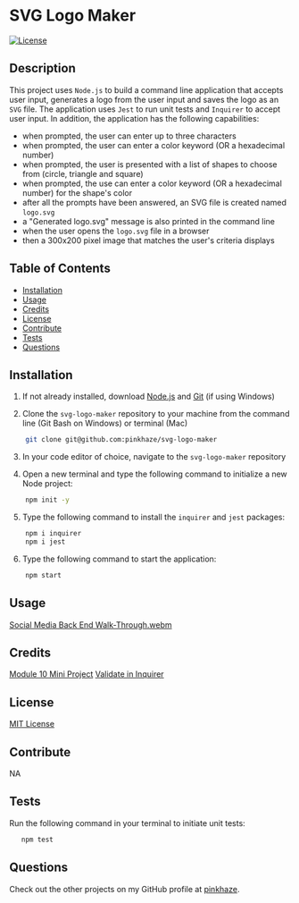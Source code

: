 # SVG Logo Maker

  [![License](https://img.shields.io/badge/License-MIT-orange.svg)](https://choosealicense.com/licenses/mit/)

  ## Description

  This project uses `Node.js` to build a command line application that accepts user input, generates a logo from the user input and saves the logo as an `SVG` file. The application uses `Jest` to run unit tests and `Inquirer` to accept user input. In addition, the application has the following capabilities:


 * when prompted, the user can enter up to three characters
 * when prompted, the user can enter a color keyword (OR a hexadecimal number)
 * when prompted, the user is presented with a list of shapes to choose from (circle, triangle and square)
 * when prompted, the use can enter a color keyword (OR a hexadecimal number) for the shape's color
 * after all the prompts have been answered, an SVG file is created named `logo.svg`
 * a "Generated logo.svg" message is also printed in the command line
 * when the user opens the `logo.svg` file in a browser
 * then a 300x200 pixel image that matches the user's criteria displays

  ## Table of Contents
  - [Installation](#installation)
  - [Usage](#usage)
  - [Credits](#credits)
  - [License](#license)
  - [Contribute](#contribute)
  - [Tests](#tests)
  - [Questions](#questions)
  
  ## Installation

  1. If not already installed, download [Node.js](https://nodejs.org/en/download) and [Git](https://git-scm.com) (if using Windows)
  
  2. Clone the `svg-logo-maker` repository to your machine from the command line (Git Bash on Windows) or terminal (Mac)
  
  ```bash
      git clone git@github.com:pinkhaze/svg-logo-maker
  ```

  3. In your code editor of choice, navigate to the `svg-logo-maker` repository

  4. Open a new terminal and type the following command to initialize a new Node project:

  ```bash
      npm init -y
  ```

  5. Type the following command to install the `inquirer` and `jest` packages:

  ```bash
      npm i inquirer
      npm i jest
  ```

 6. Type the following command to start the application:

  ```bash
      npm start
  ```

  ## Usage

  [Social Media Back End Walk-Through.webm](https://github.com/pinkhaze/social-media-back-end/assets/55771228/991e4c13-8340-4096-845d-a6d79546ff66)

  ## Credits

  [Module 10 Mini Project](https://git.bootcampcontent.com/University-of-Minnesota/UofM-VIRT-FSF-PT-04-2023-U-LOLC-ENTG/-/tree/main/18-NoSQL/01-Activities/28-Stu_Mini-Project)
  [Validate in Inquirer](https://gist.github.com/Amitabh-K/ae073eea3d5207efaddffde19b1618e8)

  ## License

  [MIT License](https://choosealicense.com/licenses/mit/)

  ## Contribute

  NA
  
  ## Tests

  Run the following command in your terminal to initiate unit tests:

   ```bash
      npm test
  ```

  ## Questions

  Check out the other projects on my GitHub profile at [pinkhaze](https://github.com/pinkhaze).
